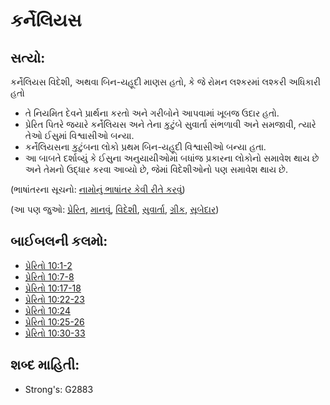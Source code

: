 # કર્નેલિયસ 

## સત્યો: 

કર્નેલિયસ વિદેશી, અથવા બિન-યહૂદી માણસ હતો, કે જે રોમન લશ્કરમાં  લશ્કરી અધિકારી હતો

* તે નિયમિત દેવને પ્રાર્થના કરતો અને ગરીબોને આપવામાં ખૂબજ ઉદાર હતો.
* પ્રેરિત પિતરે જયારે કર્નેલિયસ અને તેના કુટુંબે સુવાર્તા સંભળાવી અને સમજાવી, ત્યારે તેઓ ઈસુમાં વિશ્વાસીઓ બન્યા.
* કર્નેલિયસના કુટુંબના લોકો પ્રથમ બિન-યહૂદી વિશ્વાસીઓ બન્યા હતા.
* આ બાબતે દર્શાવ્યું કે ઈસુના અનુયાયીઓમાં બધાંજ પ્રકારના લોકોનો સમાવેશ થાય છે અને તેમનો ઉદ્ધાર કરવા આવ્યો છે, જેમાં વિદેશીઓનો પણ સમાવેશ થાય છે.

(ભાષાંતરના સૂચનો: [નામોનું ભાષાંતર કેવી રીતે કરવું](rc://gu/ta/man/translate/translate-names))

(આ પણ જુઓ: [પ્રેરિત](../kt/apostle.md), [માનવું](../kt/believe.md), [વિદેશી](../kt/gentile.md), [સુવાર્તા](../kt/goodnews.md), [ગ્રીક](../names/greek.md), [સૂબેદાર](../kt/centurion.md))

## બાઈબલની કલમો: 

* [પ્રેરિતો 10:1-2](rc://gu/tn/help/act/10/01)
* [પ્રેરિતો 10:7-8](rc://gu/tn/help/act/10/07)
* [પ્રેરિતો 10:17-18](rc://gu/tn/help/act/10/17)
* [પ્રેરિતો 10:22-23](rc://gu/tn/help/act/10/22)
* [પ્રેરિતો 10:24](rc://gu/tn/help/act/10/24)
* [પ્રેરિતો 10:25-26](rc://gu/tn/help/act/10/25)
* [પ્રેરિતો 10:30-33](rc://gu/tn/help/act/10/30)

## શબ્દ માહિતી: 

* Strong's: G2883
